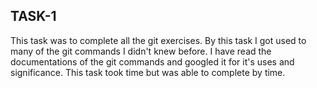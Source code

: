 ## TASK-1
This task was to complete all the git exercises. By this task I got used to many of the git commands I didn't knew before. I have read the documentations of the git commands and googled it for it's uses and significance. This task took time but was able to complete by time.
